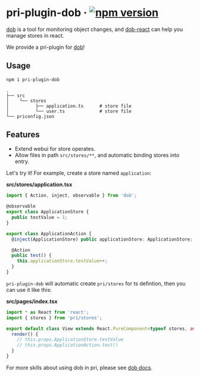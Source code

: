 # pri-plugin-dob &middot; [![npm version](https://img.shields.io/npm/v/pri-plugin-dob.svg?style=flat-square)](https://www.npmjs.com/package/pri-plugin-dob)

[dob](https://github.com/dobjs/dob) is a tool for monitoring object changes, and [dob-react](https://github.com/dobjs/dob-react) can help you manage stores in react.

We provide a pri-plugin for [dob](https://github.com/dobjs/dob)!

## Usage

```bash
npm i pri-plugin-dob
```

```
.
├── src
│    └── stores
│          ├── application.ts      # store file
│          └── user.ts             # store file
└── priconfig.json
```

## Features

- Extend webui for store operates.
- Allow files in path `src/stores/**`, and automatic binding stores into entry.

Let's try it! For example, create a store named `application`:

**src/stores/application.tsx**

```typescript
import { Action, inject, observable } from 'dob';

@observable
export class ApplicationStore {
  public testValue = 1;
}

export class ApplicationAction {
  @inject(ApplicationStore) public applicationStore: ApplicationStore;

  @Action
  public test() {
    this.applicationStore.testValue++;
  }
}
```

`pri-plugin-dob` will automatic create `pri/stores` for ts defintion, then you can use it like this:

**src/pages/index.tsx**

```typescript
import * as React from 'react';
import { stores } from 'pri/stores';

export default class View extends React.PureComponent<typeof stores, any> {
  render() {
    // this.props.ApplicationStore.testValue
    // this.props.ApplicationAction.test()
  }
}
```

For more skills about using dob in pri, please see [dob docs](https://github.com/dobjs/dob).
